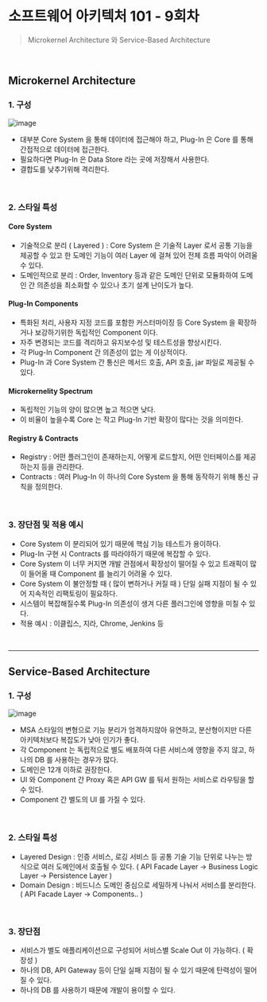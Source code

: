 # 소프트웨어 아키텍처 101 - 9회차
> Microkernel Architecture 와 Service-Based Architecture 

<br>

## Microkernel Architecture
### 1. 구성
![image](https://github.com/user-attachments/assets/2efb3fc5-ae3a-4349-94f6-a3d76d06f8c3)

- 대부분 Core System 을 통해 데이터에 접근해야 하고, Plug-In 은 Core 를 통해 간접적으로 데이터에 접근한다. 
- 필요하다면 Plug-In 은 Data Store 라는 곳에 저장해서 사용한다. 
- 결합도를 낮추기위해 격리한다. 

<br>

### 2. 스타일 특성
#### Core System
- 기술적으로 분리 ( Layered ) : Core System 은 기술적 Layer 로서 공통 기능을 제공할 수 있고 한 도메인 기능이 여러 Layer 에 걸쳐 있어 전체 흐름 파악이 어려울 수 있다. 
- 도메인적으로 분리 : Order, Inventory 등과 같은 도메인 단위로 모듈화하여 도메인 간 의존성을 최소화할 수 있으나 초기 설계 난이도가 높다. 

#### Plug-In Components
- 특화된 처리, 사용자 지정 코드를 포함한 커스터마이징 등 Core System 을 확장하거나 보강하기위한 독립적인 Component 이다. 
- 자주 변경되는 코드를 격리하고 유지보수성 및 테스트성을 향상시킨다.
- 각 Plug-In Component 간 의존성이 없는 게 이상적이다. 
- Plug-In 과 Core System 간 통신은 메서드 호출, API 호출, jar 파일로 제공될 수 있다. 

#### Microkernelity Spectrum
- 독립적인 기능의 양이 많으면 높고 적으면 낮다. 
- 이 비율이 높을수록 Core 는 작고 Plug-In 기반 확장이 많다는 것을 의미한다.

#### Registry & Contracts
- Registry : 어떤 플러그인이 존재하는지, 어떻게 로드할지, 어떤 인터페이스를 제공하는지 등을 관리한다. 
- Contracts : 여러 Plug-In 이 하나의 Core System 을 통해 동작하기 위해 통신 규칙을 정의한다. 

<br>

### 3. 장단점 및 적용 예시 
- Core System 이 분리되어 있기 때문에 핵심 기능 테스트가 용이하다. 
- Plug-In 구현 시 Contracts 를 따라야하기 때문에 복잡할 수 있다. 
- Core System 이 너무 커지면 개발 관점에서 확장성이 떨어질 수 있고 트래픽이 많이 들어올 때 Component 를 늘리기 어려울 수 있다. 
- Core System 이 불안정할 때 ( 많이 변하거나 커질 때 ) 단일 실패 지점이 될 수 있어 지속적인 리팩토링이 필요하다. 
- 시스템이 복잡해질수록 Plug-In 의존성이 생겨 다른 플러그인에 영향을 미칠 수 있다. 
- 적용 예시 : 이클립스, 지라, Chrome, Jenkins 등

<br>

<hr>

## Service-Based Architecture

### 1. 구성
![image](https://github.com/user-attachments/assets/a1cbdbc9-3a6a-4bf0-b099-4a1405a7b1af)
- MSA 스타일의 변형으로 기능 분리가 엄격하지않아 유연하고, 분산형이지만 다른 아키텍처보다 복잡도가 낮아 인기가 좋다. 
- 각 Component 는 독립적으로 별도 배포하여 다른 서비스에 영향을 주지 않고, 하나의 DB 를 사용하는 경우가 많다.
- 도메인은 12개 이하로 권장한다. 
- UI 와 Component 간 Proxy 혹은 API GW 를 둬서 원하는 서비스로 라우팅을 할 수 있다. 
- Component 간 별도의 UI 를 가질 수 있다. 

<br>

### 2. 스타일 특성
- Layered Design : 인증 서비스, 로깅 서비스 등 공통 기술 기능 단위로 나누는 방식으로 여러 도메인에서 호출될 수 있다. ( API Facade Layer → Business Logic Layer → Persistence Layer )
- Domain Design : 비드니스 도메인 중심으로 세밀하게 나눠서 서비스를 분리한다. ( API Facade Layer → Components.. )

<br>

### 3. 장단점
- 서비스가 별도 애플리케이션으로 구성되어 서비스별 Scale Out 이 가능하다. ( 확장성 )
- 하나의 DB, API Gateway 등이 단일 실패 지점이 될 수 있기 때문에 탄력성이 떨어질 수 있다.
- 하나의 DB 를 사용하기 때문에 개발이 용이할 수 있다. 
